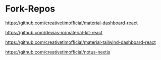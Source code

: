 # Fork-Repos
https://github.com/creativetimofficial/material-dashboard-react

https://github.com/devias-io/material-kit-react

https://github.com/creativetimofficial/material-tailwind-dashboard-react

https://github.com/creativetimofficial/notus-nextjs
